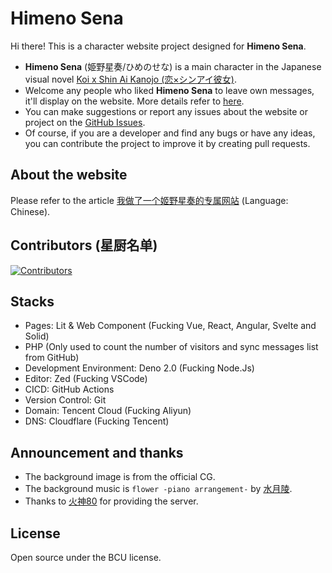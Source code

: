 # Himeno Sena

Hi there! This is a character website project designed for **Himeno Sena**.

- **Himeno Sena** (姫野星奏/ひめのせな) is a main character in the Japanese visual novel [Koi x Shin Ai Kanojo (恋×シンアイ彼女)](http://ustrack.amusecraft.com/koikake/).
- Welcome any people who liked **Himeno Sena** to leave own messages, it'll display on the website. More details refer to [here](/docs/messages.md).
- You can make suggestions or report any issues about the website or project on the [GitHub Issues](https://github.com/biyuehu/HimenoSena/issues).
- Of course, if you are a developer and find any bugs or have any ideas, you can contribute the project to improve it by creating pull requests.

## About the website

Please refer to the article [我做了一个姬野星奏的专属网站](/docs/about.md) (Language: Chinese).

## Contributors (星厨名单)

[![Contributors](https://contrib.rocks/image?repo=biyuehu/HimenoSena)](https://github.com/biyuehu/HimenoSena/graphs/contributors)

## Stacks

- Pages: Lit & Web Component (Fucking Vue, React, Angular, Svelte and Solid)
- PHP (Only used to count the number of visitors and sync messages list from GitHub)
- Development Environment: Deno 2.0 (Fucking Node.Js)
- Editor: Zed (Fucking VSCode)
- CICD: GitHub Actions
- Version Control: Git
- Domain: Tencent Cloud (Fucking Aliyun)
- DNS: Cloudflare (Fucking Tencent)

## Announcement and thanks

- The background image is from the official CG.
- The background music is `flower -piano arrangement-` by [水月陵](https://x.com/kiyo_mizutsuki).
- Thanks to [火神80](https://github.com/huoshen80) for providing the server.

## License

Open source under the BCU license.
